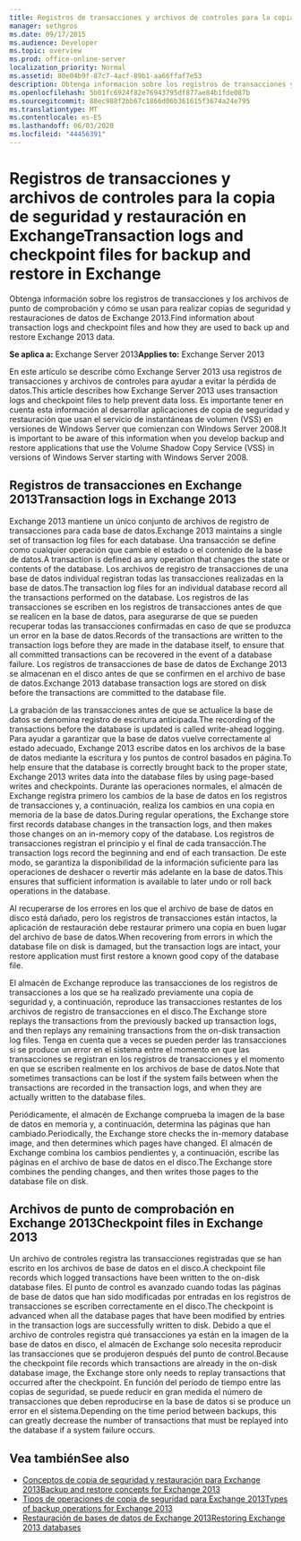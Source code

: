 ```yaml
---
title: Registros de transacciones y archivos de controles para la copia de seguridad y restauración en Exchange
manager: sethgros
ms.date: 09/17/2015
ms.audience: Developer
ms.topic: overview
ms.prod: office-online-server
localization_priority: Normal
ms.assetid: 80e04b9f-87c7-4acf-89b1-aa66ffaf7e53
description: Obtenga información sobre los registros de transacciones y los archivos de punto de comprobación y cómo se usan para realizar copias de seguridad y restauraciones de datos de Exchange 2013.
ms.openlocfilehash: 5b01fc6924f82e76943795df877ae84b1fde087b
ms.sourcegitcommit: 88ec988f2bb67c1866d06b361615f3674a24e795
ms.translationtype: MT
ms.contentlocale: es-ES
ms.lasthandoff: 06/03/2020
ms.locfileid: "44456391"
---
```

# <a name="transaction-logs-and-checkpoint-files-for-backup-and-restore-in-exchange"></a><span data-ttu-id="cc91f-103">Registros de transacciones y archivos de controles para la copia de seguridad y restauración en Exchange</span><span class="sxs-lookup"><span data-stu-id="cc91f-103">Transaction logs and checkpoint files for backup and restore in Exchange</span></span>

<span data-ttu-id="cc91f-104">Obtenga información sobre los registros de transacciones y los archivos de punto de comprobación y cómo se usan para realizar copias de seguridad y restauraciones de datos de Exchange 2013.</span><span class="sxs-lookup"><span data-stu-id="cc91f-104">Find information about transaction logs and checkpoint files and how they are used to back up and restore Exchange 2013 data.</span></span>
  
<span data-ttu-id="cc91f-105">**Se aplica a:** Exchange Server 2013</span><span class="sxs-lookup"><span data-stu-id="cc91f-105">**Applies to:** Exchange Server 2013</span></span> 
  
<span data-ttu-id="cc91f-106">En este artículo se describe cómo Exchange Server 2013 usa registros de transacciones y archivos de controles para ayudar a evitar la pérdida de datos.</span><span class="sxs-lookup"><span data-stu-id="cc91f-106">This article describes how Exchange Server 2013 uses transaction logs and checkpoint files to help prevent data loss.</span></span> <span data-ttu-id="cc91f-107">Es importante tener en cuenta esta información al desarrollar aplicaciones de copia de seguridad y restauración que usan el servicio de instantáneas de volumen (VSS) en versiones de Windows Server que comienzan con Windows Server 2008.</span><span class="sxs-lookup"><span data-stu-id="cc91f-107">It is important to be aware of this information when you develop backup and restore applications that use the Volume Shadow Copy Service (VSS) in versions of Windows Server starting with Windows Server 2008.</span></span>
  
## <a name="transaction-logs-in-exchange-2013"></a><span data-ttu-id="cc91f-108">Registros de transacciones en Exchange 2013</span><span class="sxs-lookup"><span data-stu-id="cc91f-108">Transaction logs in Exchange 2013</span></span>

<span data-ttu-id="cc91f-109">Exchange 2013 mantiene un único conjunto de archivos de registro de transacciones para cada base de datos.</span><span class="sxs-lookup"><span data-stu-id="cc91f-109">Exchange 2013 maintains a single set of transaction log files for each database.</span></span> <span data-ttu-id="cc91f-110">Una transacción se define como cualquier operación que cambie el estado o el contenido de la base de datos.</span><span class="sxs-lookup"><span data-stu-id="cc91f-110">A transaction is defined as any operation that changes the state or contents of the database.</span></span> <span data-ttu-id="cc91f-111">Los archivos de registro de transacciones de una base de datos individual registran todas las transacciones realizadas en la base de datos.</span><span class="sxs-lookup"><span data-stu-id="cc91f-111">The transaction log files for an individual database record all the transactions performed on the database.</span></span> <span data-ttu-id="cc91f-112">Los registros de las transacciones se escriben en los registros de transacciones antes de que se realicen en la base de datos, para asegurarse de que se pueden recuperar todas las transacciones confirmadas en caso de que se produzca un error en la base de datos.</span><span class="sxs-lookup"><span data-stu-id="cc91f-112">Records of the transactions are written to the transaction logs before they are made in the database itself, to ensure that all committed transactions can be recovered in the event of a database failure.</span></span> <span data-ttu-id="cc91f-113">Los registros de transacciones de base de datos de Exchange 2013 se almacenan en el disco antes de que se confirmen en el archivo de base de datos.</span><span class="sxs-lookup"><span data-stu-id="cc91f-113">Exchange 2013 database transaction logs are stored on disk before the transactions are committed to the database file.</span></span> 
  
<span data-ttu-id="cc91f-114">La grabación de las transacciones antes de que se actualice la base de datos se denomina registro de escritura anticipada.</span><span class="sxs-lookup"><span data-stu-id="cc91f-114">The recording of the transactions before the database is updated is called write-ahead logging.</span></span> <span data-ttu-id="cc91f-115">Para ayudar a garantizar que la base de datos vuelve correctamente al estado adecuado, Exchange 2013 escribe datos en los archivos de la base de datos mediante la escritura y los puntos de control basados en página.</span><span class="sxs-lookup"><span data-stu-id="cc91f-115">To help ensure that the database is correctly brought back to the proper state, Exchange 2013 writes data into the database files by using page-based writes and checkpoints.</span></span> <span data-ttu-id="cc91f-116">Durante las operaciones normales, el almacén de Exchange registra primero los cambios de la base de datos en los registros de transacciones y, a continuación, realiza los cambios en una copia en memoria de la base de datos.</span><span class="sxs-lookup"><span data-stu-id="cc91f-116">During regular operations, the Exchange store first records database changes in the transaction logs, and then makes those changes on an in-memory copy of the database.</span></span> <span data-ttu-id="cc91f-117">Los registros de transacciones registran el principio y el final de cada transacción.</span><span class="sxs-lookup"><span data-stu-id="cc91f-117">The transaction logs record the beginning and end of each transaction.</span></span> <span data-ttu-id="cc91f-118">De este modo, se garantiza la disponibilidad de la información suficiente para las operaciones de deshacer o revertir más adelante en la base de datos.</span><span class="sxs-lookup"><span data-stu-id="cc91f-118">This ensures that sufficient information is available to later undo or roll back operations in the database.</span></span>
  
<span data-ttu-id="cc91f-119">Al recuperarse de los errores en los que el archivo de base de datos en disco está dañado, pero los registros de transacciones están intactos, la aplicación de restauración debe restaurar primero una copia en buen lugar del archivo de base de datos.</span><span class="sxs-lookup"><span data-stu-id="cc91f-119">When recovering from errors in which the database file on disk is damaged, but the transaction logs are intact, your restore application must first restore a known good copy of the database file.</span></span>
  
<span data-ttu-id="cc91f-120">El almacén de Exchange reproduce las transacciones de los registros de transacciones a los que se ha realizado previamente una copia de seguridad y, a continuación, reproduce las transacciones restantes de los archivos de registro de transacciones en el disco.</span><span class="sxs-lookup"><span data-stu-id="cc91f-120">The Exchange store replays the transactions from the previously backed up transaction logs, and then replays any remaining transactions from the on-disk transaction log files.</span></span> <span data-ttu-id="cc91f-121">Tenga en cuenta que a veces se pueden perder las transacciones si se produce un error en el sistema entre el momento en que las transacciones se registran en los registros de transacciones y el momento en que se escriben realmente en los archivos de base de datos.</span><span class="sxs-lookup"><span data-stu-id="cc91f-121">Note that sometimes transactions can be lost if the system fails between when the transactions are recorded in the transaction logs, and when they are actually written to the database files.</span></span> 
  
<span data-ttu-id="cc91f-122">Periódicamente, el almacén de Exchange comprueba la imagen de la base de datos en memoria y, a continuación, determina las páginas que han cambiado.</span><span class="sxs-lookup"><span data-stu-id="cc91f-122">Periodically, the Exchange store checks the in-memory database image, and then determines which pages have changed.</span></span> <span data-ttu-id="cc91f-123">El almacén de Exchange combina los cambios pendientes y, a continuación, escribe las páginas en el archivo de base de datos en el disco.</span><span class="sxs-lookup"><span data-stu-id="cc91f-123">The Exchange store combines the pending changes, and then writes those pages to the database file on disk.</span></span>
  
## <a name="checkpoint-files-in-exchange-2013"></a><span data-ttu-id="cc91f-124">Archivos de punto de comprobación en Exchange 2013</span><span class="sxs-lookup"><span data-stu-id="cc91f-124">Checkpoint files in Exchange 2013</span></span>

<span data-ttu-id="cc91f-125">Un archivo de controles registra las transacciones registradas que se han escrito en los archivos de base de datos en el disco.</span><span class="sxs-lookup"><span data-stu-id="cc91f-125">A checkpoint file records which logged transactions have been written to the on-disk database files.</span></span> <span data-ttu-id="cc91f-126">El punto de control es avanzado cuando todas las páginas de base de datos que han sido modificadas por entradas en los registros de transacciones se escriben correctamente en el disco.</span><span class="sxs-lookup"><span data-stu-id="cc91f-126">The checkpoint is advanced when all the database pages that have been modified by entries in the transaction logs are successfully written to disk.</span></span> <span data-ttu-id="cc91f-127">Debido a que el archivo de controles registra qué transacciones ya están en la imagen de la base de datos en disco, el almacén de Exchange solo necesita reproducir las transacciones que se produjeron después del punto de control.</span><span class="sxs-lookup"><span data-stu-id="cc91f-127">Because the checkpoint file records which transactions are already in the on-disk database image, the Exchange store only needs to replay transactions that occurred after the checkpoint.</span></span> <span data-ttu-id="cc91f-128">En función del período de tiempo entre las copias de seguridad, se puede reducir en gran medida el número de transacciones que deben reproducirse en la base de datos si se produce un error en el sistema.</span><span class="sxs-lookup"><span data-stu-id="cc91f-128">Depending on the time period between backups, this can greatly decrease the number of transactions that must be replayed into the database if a system failure occurs.</span></span>
  
## <a name="see-also"></a><span data-ttu-id="cc91f-129">Vea también</span><span class="sxs-lookup"><span data-stu-id="cc91f-129">See also</span></span>

- [<span data-ttu-id="cc91f-130">Conceptos de copia de seguridad y restauración para Exchange 2013</span><span class="sxs-lookup"><span data-stu-id="cc91f-130">Backup and restore concepts for Exchange 2013</span></span>](backup-and-restore-concepts-for-exchange-2013.md)
- [<span data-ttu-id="cc91f-131">Tipos de operaciones de copia de seguridad para Exchange 2013</span><span class="sxs-lookup"><span data-stu-id="cc91f-131">Types of backup operations for Exchange 2013</span></span>](types-of-backup-operations-for-exchange-2013.md)
- [<span data-ttu-id="cc91f-132">Restauración de bases de datos de Exchange 2013</span><span class="sxs-lookup"><span data-stu-id="cc91f-132">Restoring Exchange 2013 databases</span></span>](restoring-exchange-2013-databases.md)
    

